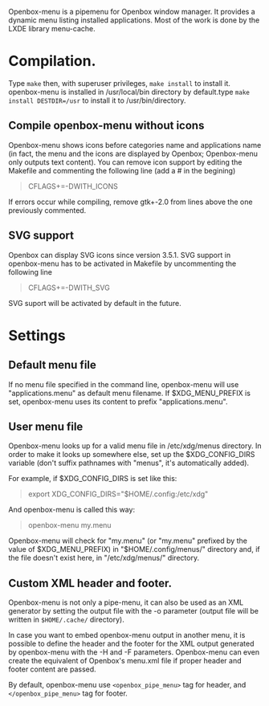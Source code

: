 Openbox-menu is a pipemenu for Openbox window manager. It provides a dynamic menu listing installed applications. Most of the work is done by the LXDE library menu-cache.

# Compilation.

Type `make` then, with superuser privileges, `make install` to install it. openbox-menu is installed in /usr/local/bin directory by default.type `make install DESTDIR=/usr` to install it to /usr/bin/directory.

## Compile openbox-menu without icons ##

Openbox-menu shows icons before categories name and applications name (in fact, the menu and the icons are displayed by Openbox; Openbox-menu only outputs text content). You can remove icon support by editing the Makefile and commenting the following line (add a # in the begining)

>  CFLAGS+=-DWITH_ICONS

If errors occur while compiling, remove gtk+-2.0 from lines above the one previously commented.

## SVG support

Openbox can display SVG icons since version 3.5.1. SVG support in openbox-menu has to be activated in Makefile by uncommenting the following line

>  CFLAGS+=-DWITH_SVG

SVG suport will be activated by default in the future.

# Settings

## Default menu file

If no menu file specified in the command line, openbox-menu will use "applications.menu" as default menu filename. If $XDG_MENU_PREFIX is set, openbox-menu uses its content to prefix "applications.menu".

## User menu file

Openbox-menu looks up for a valid menu file in /etc/xdg/menus directory. In order to make it looks up somewhere else, set up the $XDG_CONFIG_DIRS variable (don't suffix pathnames with "menus", it's automatically added).

For example, if $XDG_CONFIG_DIRS is set like this:

>  export XDG_CONFIG_DIRS="$HOME/.config:/etc/xdg"

And openbox-menu is called this way:

>  openbox-menu my.menu

Openbox-menu will check for "my.menu" (or "my.menu" prefixed by the value of $XDG_MENU_PREFIX) in "$HOME/.config/menus/" directory and, if the file doesn't exist here, in "/etc/xdg/menus/" directory.

## Custom XML header and footer.

Openbox-menu is not only a pipe-menu, it can also be used as an XML generator by setting the output file with the -o parameter (output file will be written in `$HOME/.cache/` directory).

In case you want to embed openbox-menu output in another menu, it is possible to define the header and the footer for the XML output generated by openbox-menu with the -H and -F parameters. Openbox-menu can even create the equivalent of Openbox's menu.xml file if proper header and footer content are passed.

By default, openbox-menu use `<openbox_pipe_menu>` tag for header, and `</openbox_pipe_menu>` tag for footer.
